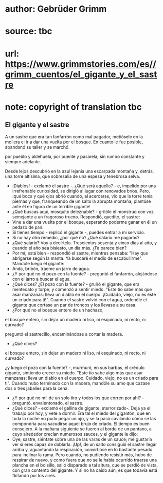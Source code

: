 # author: Gebrüder Grimm
# source: tbc
# url: https://www.grimmstories.com/es//grimm_cuentos/el_gigante_y_el_sastre
# note: copyright of translation tbc

## El gigante y el sastre 

A un sastre que era tan fanfarrón como mal pagador, metiósele en la
mollera el ir a dar una vuelta por el bosque. En cuanto le fue posible,
abandonó su taller y se marchó.

por pueblo y aldehuela,
por puente y pasarela,
sin rumbo constante
y siempre adelante.

Desde lejos descubrió en la azul lejanía una escarpada montaña y,
detrás, una torre altísima, que sobresalía de una espesa y tenebrosa
selva.
- ¡Diablos! - exclamó el sastre -. ¿Qué será aquello? - e, impelido por
una irrefrenable curiosidad, se dirigió al lugar con renovados bríos.
Pero, ¡qué boca y qué ojos abrió cuando, al acercarse, vio que la torre
tenía piernas y que, franqueando de un salto la abrupta montaña,
plantóse ante él en figura de un terrible gigante!
- ¿Qué buscas aquí, mosquito deleznable? - gritóle el monstruo con voz
semejante a un fragoroso trueno.
Respondió, quedito, el sastre:
- Vine a dar una vuelta por el bosque, esperando poderme ganar en él un
pedazo de pan.
- Si tienes tiempo - replicó el gigante -, puedes entrar a mi servicio.
- Si no hay otro remedio, ¿por qué no? ¿Qué salario me pagarás?
- ¿Qué salario? Voy a decírtelo. Trescientos sesenta y cinco días al
año, y cuando el año sea bisiesto, un día más. ¿Te parece bien?
- Por mí, está bien - respondió el sastre, mientras pensaba:
"Hay que abrigarse según la manta. Ya buscaré el medio de
escabullirme".
Mandóle luego el gigante:
- Anda, bribón, tráeme un jarro de agua.
- ¿Y por qué no el pozo con la fuente? - preguntó el fanfarrón,
alejándose con el jarro a buscar el agua.
- ¿Qué dices? ¿El pozo con la fuente? - gruñó el gigante, que era
mentecato y torpe; y comenzó a sentir miedo. "Este tío sabe más que
asar manzanas: lleva un diablo en el cuerpo. ¡Cuidado, viejo, no es éste
un criado para ti!".
Cuando el sastre volvió con el agua, ordenóle el gigante que cortase un
par de troncos y los llevase a su casa.
- ¿Por qué no el bosque entero de un hachazo,

el bosque entero,
sin dejar un madero
ni liso, ni esquinado,
ni recto, ni curvado?

preguntó el sastrecillo, encaminándose a cortar la madera.
- ¿Qué dices?

el bosque entero,
sin dejar un madero
ni liso, ni esquinado,
ni recto, ni curvado?

¿y luego el pozo con la fuente? -, murmuró, en sus barbas, el crédulo
gigante, sintiendo crecer su miedo. "Este tío sabe algo más que asar
manzanas: lleva un diablo en el cuerpo. Cuidado, viejo, no es un criado
para ti".
Cuando hubo terminado con la madera, mandóle su amo que cazase dos o
tres jabalíes para la cena.
- ¿Y por qué no mil de un solo tiro y todos los que corren por ahí? -
preguntó, envalentonado, el sastre.
- ¿Qué dices? - exclamó el gallina de gigante, aterrorizado-. Deja ya el
trabajo por hoy, y vete a dormir.
Era tal el miedo del gigantón, que en toda la noche no pudo pegar un
ojo, y se la pasó cavilando cómo se las compondría para sacudirse aquel
brujo de criado. El tiempo es buen consejero. A la mañana siguiente se
fueron al borde de un pantano, a cuyo alrededor crecían numerosos
sauces, y el gigante le dijo:
- Oye, sastre, siéntate sobre una de las varas de un sauce; me gustaría
ver si eres capaz de doblarla.
¡Up!, de un salto consiguió el sastre llegar arriba y, aguantando la
respiración, convirtióse en lo bastante pesado para inclinar la rama.
Pero cuando, no pudiendo resistir más, hubo de respirar de nuevo, y como
fuera que no se le había ocurrido traerse una plancha en el bolsillo,
salió disparado a tal altura, que se perdió de vista, con gran contento
del gigante.
Y si no ha caído aún, es que todavía está flotando por los aires.
